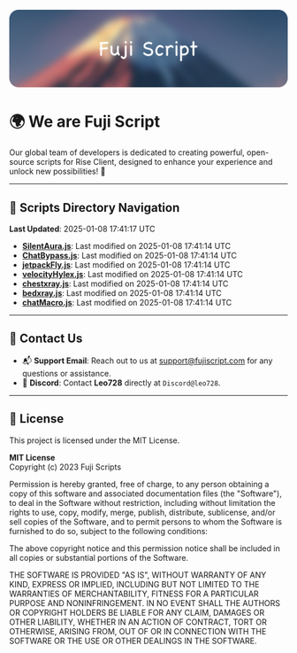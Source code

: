 ![Banner](.github/b.webp)

# 🌍 **We are Fuji Script**

Our global team of developers is dedicated to creating powerful, open-source scripts for Rise Client, designed to enhance your experience and unlock new possibilities! 🌟

---
<!-- SCRIPTS_NAVIGATION_START -->
## 📂 **Scripts Directory Navigation**

**Last Updated**: 2025-01-08 17:41:17 UTC

- **[SilentAura.js](scripts/SilentAura.js)**: Last modified on 2025-01-08 17:41:14 UTC
- **[ChatBypass.js](scripts/ChatBypass.js)**: Last modified on 2025-01-08 17:41:14 UTC
- **[jetpackFly.js](scripts/jetpackFly.js)**: Last modified on 2025-01-08 17:41:14 UTC
- **[velocityHylex.js](scripts/velocityHylex.js)**: Last modified on 2025-01-08 17:41:14 UTC
- **[chestxray.js](scripts/chestxray.js)**: Last modified on 2025-01-08 17:41:14 UTC
- **[bedxray.js](scripts/bedxray.js)**: Last modified on 2025-01-08 17:41:14 UTC
- **[chatMacro.js](scripts/chatMacro.js)**: Last modified on 2025-01-08 17:41:14 UTC

<!-- SCRIPTS_NAVIGATION_END -->

---

## 💬 **Contact Us**  
- 📬 **Support Email**: Reach out to us at [support@fujiscript.com](mailto:support@fujiscript.com) for any questions or assistance.  
- 💬 **Discord**: Contact **Leo728** directly at `Discord@leo728`.

---

## 📜 **License**

This project is licensed under the MIT License.  

**MIT License**  
Copyright (c) 2023 Fuji Scripts  

Permission is hereby granted, free of charge, to any person obtaining a copy of this software and associated documentation files (the "Software"), to deal in the Software without restriction, including without limitation the rights to use, copy, modify, merge, publish, distribute, sublicense, and/or sell copies of the Software, and to permit persons to whom the Software is furnished to do so, subject to the following conditions:  

The above copyright notice and this permission notice shall be included in all copies or substantial portions of the Software.  

THE SOFTWARE IS PROVIDED "AS IS", WITHOUT WARRANTY OF ANY KIND, EXPRESS OR IMPLIED, INCLUDING BUT NOT LIMITED TO THE WARRANTIES OF MERCHANTABILITY, FITNESS FOR A PARTICULAR PURPOSE AND NONINFRINGEMENT. IN NO EVENT SHALL THE AUTHORS OR COPYRIGHT HOLDERS BE LIABLE FOR ANY CLAIM, DAMAGES OR OTHER LIABILITY, WHETHER IN AN ACTION OF CONTRACT, TORT OR OTHERWISE, ARISING FROM, OUT OF OR IN CONNECTION WITH THE SOFTWARE OR THE USE OR OTHER DEALINGS IN THE SOFTWARE.  
